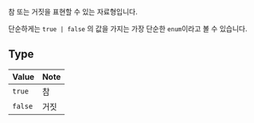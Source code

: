 참 또는 거짓을 표현할 수 있는 자료형입니다.

단순하게는 `true | false` 의 값을 가지는 가장 단순한 `enum`이라고 볼 수 있습니다.

## Type

| Value   | Note |
| ------- | ---- |
| `true`  | 참   |
| `false` | 거짓 |
